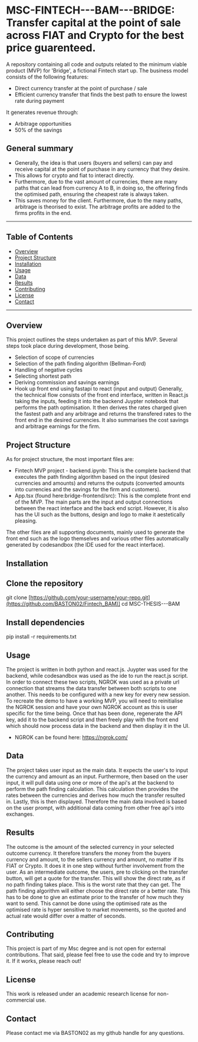 # MSC-FINTECH---BAM---BRIDGE: Transfer capital at the point of sale across FIAT and Crypto for the best price guarenteed.

A repository containing all code and outputs related to the minimum viable product (MVP) for 'Bridge', a fictional Fintech start up. The business model consists of the following features:
- Direct currency transfer at the point of purchase / sale
- Efficient currency transfer that finds the best path to ensure the lowest rate during payment

It generates revenue through:
- Arbitrage opportunities
- 50% of the savings

## General summary
- Generally, the idea is that users (buyers and sellers) can pay and receive capital at the point of purchase in any currency that they desire.
- This allows for crypto and fiat to interact directly.
- Furthermore, due to the vast amount of currencies, there are many paths that can lead from currency A to B, in doing so, the offering finds the optimised path, ensuring the cheapest rate is always taken.
- This saves money for the client. Furthermore, due to the many paths, arbitrage is theorised to exist. The arbitrage profits are added to the firms profits in the end.
---

## Table of Contents

- [Overview](#overview)
- [Project Structure](#project-structure)
- [Installation](#installation)
- [Usage](#usage)
- [Data](#data)
- [Results](#results)
- [Contributing](#contributing)
- [License](#license)
- [Contact](#contact)

---

## Overview
This project outlines the steps undertaken as part of this MVP. Several steps took place during development, those being.
- Selection of scope of currencies
- Selection of the path finding algorithm (Bellman-Ford)
- Handling of negative cycles
- Selecting shortest path
- Deriving commission and savings earnings
- Hook up front end using fastapi to react (input and output)
Generally, the technical flow consists of the front end interface, written in React.js taking the inputs, feeding it into the backend Juypter notebook that performs the path optimisation. It then derives the rates charged given the fastest path and any arbitrage and returns the transfered rates to the front end in the desired currencies. It also summarises the cost savings and arbitrage earnings for the firm.

## Project Structure
As for project structure, the most important files are:
- Fintech MVP project - backend.ipynb: This is the complete backend that executes the path finding algorithm based on the input (desired currencies and amounts) and returns the outputs (converted amounts into currencies and the savings for the firm and customers).
- App.tsx (found here:bridge-frontend/src): This is the complete front end of the MVP. The main parts are the input and output connections between the react interface and the back end script. However, it is also has the UI such as the buttons, design and logo to make it aestetically pleasing.

The other files are all supporting documents, mainly used to generate the front end such as the logo themselves and various other files automatically generated by codesandbox (the IDE used for the react interface).

## Installation
## Clone the repository
git clone [https://github.com/your-username/your-repo.git](https://github.com/BASTON02/Fintech_BAM)]
cd MSC-THESIS---BAM

## Install dependencies
pip install -r requirements.txt

## Usage
The project is written in both python and react.js. Juypter was used for the backend, while codesandbox was used as the ide to run the react.js script. In order to connect these two scripts, NGROK was used as a private url connection that streams the data transfer between both scripts to one another. This needs to be configured with a new key for every new session. To recreate the demo to have a working MVP, you will need to reinitialise the NGROK session and have your own NGROK account as this is user specific for the time being. Once that has been done, regenerate the API key, add it to the backend script and then freely play with the front end which should now process data in the backend and then display it in the UI.
- NGROK can be found here: https://ngrok.com/

## Data
The project takes user input as the main data. It expects the user's to input the currency and amount as an input. Furthermore, then based on the user input, it will pull data using one or more of the api's at the backend to perform the path finding calculation. This calculation then provides the rates between the currencies and derives how much the transfer resulted in. Lastly, this is then displayed. Therefore the main data involved is based on the user prompt, with additional data coming from other free api's into exchanges.

## Results
The outcome is the amount of the selected currency in your selected outcome currency. It therefore transfers the money from the buyers currency and amount, to the sellers currency and amount, no matter if its FIAT or Crypto. It does it in one step without further involvement from the user. As an intermediate outcome, the users, pre to clicking on the transfer button, will get a quote for the transfer. This will show the direct rate, as if no path finding takes place. This is the worst rate that they can get. The path finding algorithm will either choose the direct rate or a better rate. This has to be done to give an estimate prior to the transfer of how much they want to send. This cannot be done using the optimised rate as the optimised rate is hyper sensitive to market movements, so the quoted and actual rate would differ over a matter of seconds.

## Contributing
This project is part of my Msc degree and is not open for external contributions. That said, please feel free to use the code and try to improve it. If it works, please reach out!

## License
This work is released under an academic research license for non-commercial use.

## Contact
Please contact me via BASTON02 as my github handle for any questions.











